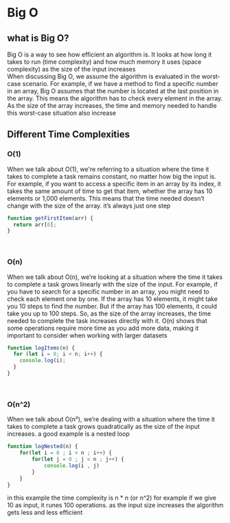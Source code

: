 # Big O

## what is Big O?

Big O is a way to see how efficient an algorithm is. It looks at how long it takes to run (time complexity) and how much memory it uses (space complexity) as the size of the input increases
<br/>
When discussing Big O, we assume the algorithm is evaluated in the worst-case scenario. For example, if we have a method to find a specific number in an array, Big O assumes that the number is located at the last position in the array. This means the algorithm has to check every element in the array. As the size of the array increases, the time and memory needed to handle this worst-case situation also increase

## Different Time Complexities

### O(1)

When we talk about O(1), we're referring to a situation where the time it takes to complete a task remains constant, no matter how big the input is. For example, if you want to access a specific item in an array by its index, it takes the same amount of time to get that item, whether the array has 10 elements or 1,000 elements. This means that the time needed doesn’t change with the size of the array. it’s always just one step

```javascript
function getFirstItem(arr) {
  return arr[0];
}
```

<br/>

### O(n)

When we talk about O(n), we’re looking at a situation where the time it takes to complete a task grows linearly with the size of the input. For example, if you have to search for a specific number in an array, you might need to check each element one by one. If the array has 10 elements, it might take you 10 steps to find the number. But if the array has 100 elements, it could take you up to 100 steps. So, as the size of the array increases, the time needed to complete the task increases directly with it. O(n) shows that some operations require more time as you add more data, making it important to consider when working with larger datasets

```javascript
function logItems(n) {
  for (let i = 0; i < n; i++) {
    console.log(i);
  }
}
```

<br/>

### O(n^2)

When we talk about O(n²), we’re dealing with a situation where the time it takes to complete a task grows quadratically as the size of the input increases. a good example is a nested loop

```javascript
function logNested(n) {
    for(let i = 0 ; i < n ; i++) {
        for(let j = 0 ; j < n ; j++) {
            console.log(i , j)
        }
    }
}
```

in this example the time complexity is n * n (or n^2) for example if we give 10 as input, it runes 100 operations. as the input size increases the algorithm gets less and less efficient
